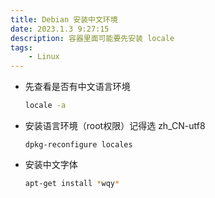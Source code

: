 ```yaml
---
title: Debian 安装中文环境
date: 2023.1.3 9:27:15
description: 容器里面可能要先安装 locale
tags:
	- Linux 
---
```

- 先查看是否有中文语言环境

    ```bash
    locale -a    
    ```
    
- 安装语言环境（root权限）记得选 zh_CN-utf8
    
    ```
    dpkg-reconfigure locales
    ```

- 安装中文字体

    ```bash
    apt-get install *wqy*
    ```
